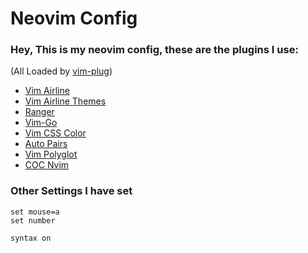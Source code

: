 # Neovim Config
### Hey, This is my neovim config, these are the plugins I use:
(All Loaded by [vim-plug](github.com/junegunn/vim-plug))

* [Vim Airline](github.com/vim-airline/vim-airline)
* [Vim Airline Themes](github.com/vim-airline/vim-airline-themes)
* [Ranger](github.com/francoiscabrol/ranger.vim)
* [Vim-Go](github.com/fatih/vim-go)
* [Vim CSS Color](github.com/ap/vim-css-color)
* [Auto Pairs](github.com/jiangmiao/auto-pairs)
* [Vim Polyglot](github.com/sheerun/vim-polyglot)
* [COC Nvim](github.com/neoclide/coc.nvim)

### Other Settings I have set
```
set mouse=a
set number

syntax on
```
